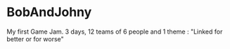 # BobAndJohny
My first Game Jam. 3 days, 12 teams of 6 people and 1 theme : "Linked for better or for worse"

